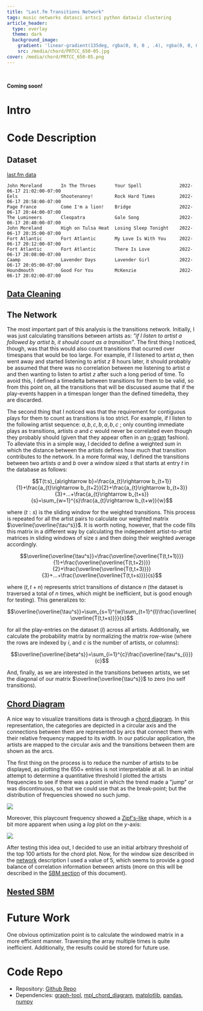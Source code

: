 ```yaml
---
title: "Last.fm Transitions Network"
tags: music networks datasci artsci python dataviz clustering
article_header:
  type: overlay
  theme: dark
  background_image:
    gradient: 'linear-gradient(135deg, rgba(0, 0, 0 , .4), rgba(0, 0, 0, .4))'
    src: /media/chord/PRTCC_650-05.jpg
cover: /media/chord/PRTCC_650-05.png
---
```


<br>

**Coming soon!**

<!--more-->

# Intro


# Code Description

## Dataset

 [last.fm data](/artsci/2019-12-10-LastfmViz.html)

```
John Moreland       In The Throes       Your Spell              2022-06-17 21:02:00-07:00
Eels                Shootenanny!        Rock Hard Times         2022-06-17 20:58:00-07:00
Page France         Come I'm a lion!    Bridge                  2022-06-17 20:44:00-07:00
The Lumineers       Cleopatra           Gale Song               2022-06-17 20:40:00-07:00
John Moreland       High on Tulsa Heat  Losing Sleep Tonight    2022-06-17 20:35:00-07:00
Fort Atlantic       Fort Atlantic       My Love Is With You     2022-06-17 20:12:00-07:00
Fort Atlantic       Fort Atlantic       There Is Love           2022-06-17 20:08:00-07:00
Caamp               Lavender Days       Lavender Girl           2022-06-17 20:05:00-07:00
Houndmouth          Good For You        McKenzie                2022-06-17 20:02:00-07:00
```

## [Data Cleaning](https://github.com/Chipdelmal/LastfmViz/blob/master/cleanDataframe.py)



## The Network

The most important part of this analysis is the transitions network. Initially, I was just calculating transitions between artists as: _"if I listen to artist $a$ followed by artist $b$, it should count as a transition"_. The first thing I noticed, though, was that this would also count transitions that ocurred over timespans that would be too large. For example, if I listened to artist $a$, then went away and started listening to artist $z$ 8 hours later, it should probably be assumed that there was no correlation between me listening to artist $a$ and then wanting to listen to artist $z$ after such a long period of time. To avoid this, I defined a timedelta between transitions for them to be valid, so from this point on, all the transitions that will be discussed asume that if the play-events happen in a timespan longer than the defined timedelta, they are discarded.

The second thing that I noticed was that the requirement for contiguous plays for them to count as transitions is too strict. For example, if I listen to the following artist sequence: $a,b,c,b,a,b,c$ ; only counting immediate plays as transitions, artists $a$ and $c$ would never be correlated even though they probably should (given that they appear often in an [n-gram](https://en.wikipedia.org/wiki/N-gram) fashion). To alleviate this in a simple way, I decided to define a weighted sum in which the distance between the artists defines how much that transition contributes to the network. In a more formal way, I defined the transitions between two artists $a$ and $b$ over a window sized $s$ that starts at entry $t$ in the database as follows:

$$T(t:s)_{a\rightarrow b}=\frac{a_{t}\rightarrow b_{t+1}}{1}+\frac{a_{t}\rightarrow b_{t+2}}{2}+\frac{a_{t}\rightarrow b_{t+3}}{3}+...+\frac{a_{t}\rightarrow b_{t+s}}{s}=\sum_{w=1}^{s}\frac{a_{t}\rightarrow b_{t+w}}{w}$$

where $(t:s)$ is the sliding window for the weighted transitions. This process is repeated for all the artist pairs to calculate our weighted matrix $\overline{\overline{\tau^s}}$. It is worth noting, however, that the code fills this matrix in a different way by calculating the independent artist-to-artist matrices in sliding windows of size $s$ and then doing their weighted average accordingly.

$$\overline{\overline{\tau^s}}=\frac{\overline{\overline{T(t,t+1)}}}{1}+\frac{\overline{\overline{T(t,t+2)}}}{2}+\frac{\overline{\overline{T(t,t+3)}}}{3}+...+\frac{\overline{\overline{T(t,t+s)}}}{s}$$

where $(t,t+n)$ represents strict transitions of distance $n$ (the dataset is traversed a total of $n$ times, which might be inefficient, but is good enough for testing). This generalizes to:

$$\overline{\overline{\tau^s}}=\sum_{s=1}^{w}\sum_{t=1}^{l}\frac{\overline{\overline{T(t,t+s)}}}{s}$$

for all the play-entries on the dataset ($l$) across all artists. Additionally, we calculate the probability matrix by normalizing the matrix row-wise (where the rows are indexed by $i$, and $c$ is the number of artists, or columns):

$$\overline{\overline{\beta^s}}=\sum_{i=1}^{c}\frac{\overline{\tau^s_{i}}}{c}$$

And, finally, as we are interested in the transitions between artists, we set the diagonal of our matrix $\overline{\overline{\tau^s}}$ to zero (no self transitions).


## [Chord Diagram](https://github.com/Chipdelmal/LastfmViz/blob/master/transitions.py)

A nice way to visualize transitions data is through a [chord diagram](https://en.wikipedia.org/wiki/Chord_diagram_(information_visualization)). In this representation, the categories are depicted in a circular axis and the connections between them are represented by arcs that connect them with their relative frequency mapped to its width. In our paticular application, the artists are mapped to the circular axis and the transitions between them are shown as the arcs.

The first thing on the process is to reduce the number of artists to be displayed, as plotting the $650+$  entries is not interpretable at all. In an initial attempt to determine a quantitative threshold I plotted the artists frequencies to see if there was a point in which the trend made a "jump" or was discontinuous, so that we could use that as the break-point; but the distribution of frequencies showed no such jump. 

![](../media/chord/FrequencyLin_350-05.png)

Moreover, this playcount frequency showed a [Zipf's-like](https://en.wikipedia.org/wiki/Zipf%27s_law) shape, which is a bit more apparent when using a $log$ plot on the $y$-axis:

![](../media/chord/FrequencyLog_350-05.png)

After testing this idea out, I decided to use an initial arbitrary threshold of the top $100$ artists for the chord plot. Now, for the window size described in the [network](#the-network) description I used a value of $5$, which seems to provide a good balance of correlation information between artists (more on this will be described in the [SBM section](#nested-sbm) of this document).

## [Nested SBM](https://github.com/Chipdelmal/LastfmViz/blob/master/network.py)

# Future Work

One obvious optimization point is to calculate the windowed matrix in a more efficient manner. Traversing the array multiple times is quite inefficient. Additionally, the results could be stored for future use.


# Code Repo

* Repository: [Github Repo](https://github.com/Chipdelmal/LastfmViz)
* Dependencies: [graph-tool](https://graph-tool.skewed.de/), [mpl_chord_diagram](https://codeberg.org/tfardet/mpl_chord_diagram), [matplotlib](https://matplotlib.org/), [pandas](https://pandas.pydata.org/), [numpy](https://numpy.org/)